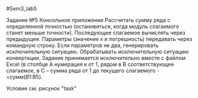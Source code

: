 #Sem3_lab5

Задание №5
Консольное приложение
Рассчитать сумму ряда с определенной точностью (остановиться, когда модуль слагаемого станет меньше точности). Последующее слагаемое вычислять через предыдущее.
Параметры (значение х и погрешность) передавать через командную строку. Если параметров не два, генерировать исключительную ситуацию. Обрабатывать исключительную ситуацию конвертации.
Задание принимается исключительно вместе с файлом Excel (в столбце А нумерация к от 1, рядом в В соответствующее слагаемое, в С – сумма ряда от 1 до текущего слагаемого - =сумм($B$1:B5).

Условие см. рисунок "task"
